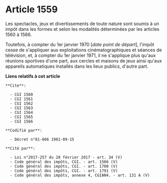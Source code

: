 # Article 1559

Les spectacles, jeux et divertissements de toute nature sont soumis à un impôt dans les formes et selon les modalités
déterminées par les articles 1560 à 1566.

Toutefois, à compter du 1er janvier 1970 [*date point de départ*], l'impôt cesse de s'appliquer aux exploitations
cinématographiques et séances de télévision, et, à compter du 1er janvier 1971, il ne s'applique plus qu'aux réunions
sportives d'une part, aux cercles et maisons de jeux ainsi qu'aux appareils automatiques installés dans les lieux publics,
d'autre part.

**Liens relatifs à cet article**

	**Cite**:

	  - CGI 1560
	  - CGI 1561
	  - CGI 1562
	  - CGI 1563
	  - CGI 1564
	  - CGI 1565
	  - CGI 1566

	**Codifié par**:

	  - Décret n°81-866 1981-09-15

	**Cité par**:

	  - Loi n°2017-257 du 28 février 2017 - art. 34 (V)
	  - Code général des impôts, CGI. - art. 1566 (V)
	  - Code général des impôts, CGI. - art. 1700 (V)
	  - Code général des impôts, CGI. - art. 1791 (V)
	  - Code général des impôts, annexe 4, CGIAN4. - art. 131 A (V)

